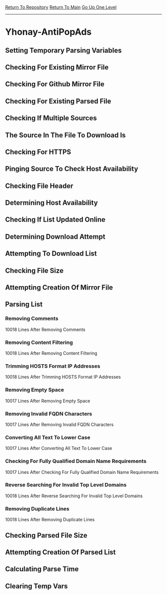 [Return To Repository](https://github.com/deathbybandaid/piholeparser/)
[Return To Main](https://github.com/deathbybandaid/piholeparser/blob/master/RecentRunLogs/Mainlog.md)
[Go Up One Level](https://github.com/deathbybandaid/piholeparser/blob/master/RecentRunLogs/TopLevelScripts/30-Processing-External-Blacklists.md)
____________________________________
# Yhonay-AntiPopAds
## Setting Temporary Parsing Variables
## Checking For Existing Mirror File
## Checking For Github Mirror File
## Checking For Existing Parsed File
## Checking If Multiple Sources
## The Source In The File To Download Is
## Checking For HTTPS
## Pinging Source To Check Host Availability
## Checking File Header
## Determining Host Availability
## Checking If List Updated Online
## Determining Download Attempt
## Attempting To Download List
## Checking File Size
## Attempting Creation Of Mirror File
## Parsing List
### Removing Comments
10018 Lines After Removing Comments
### Removing Content Filtering
10018 Lines After Removing Content Filtering
### Trimming HOSTS Format IP Addresses
10018 Lines After Trimming HOSTS Format IP Addresses
### Removing Empty Space
10017 Lines After Removing Empty Space
### Removing Invalid FQDN Characters
10017 Lines After Removing Invalid FQDN Characters
### Converting All Text To Lower Case
10017 Lines After Converting All Text To Lower Case
### Checking For Fully Qualified Domain Name Requirements
10017 Lines After Checking For Fully Qualified Domain Name Requirements
### Reverse Searching For Invalid Top Level Domains
10018 Lines After Reverse Searching For Invalid Top Level Domains
### Removing Duplicate Lines
10018 Lines After Removing Duplicate Lines
## Checking Parsed File Size
## Attempting Creation Of Parsed List
## Calculating Parse Time
## Clearing Temp Vars
